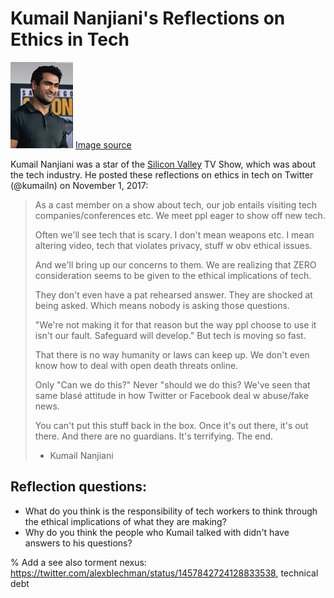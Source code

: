 # Kumail Nanjiani's Reflections on Ethics in Tech

![Photo of Kumail Nanjiani](kumail.png) [Image source](https://commons.wikimedia.org/wiki/File:Kumail_Nanjiani_by_Gage_Skidmore_2.jpg)


Kumail Nanjiani was a star of the [Silicon Valley](https://www.imdb.com/title/tt2575988/) TV Show, which was about the tech industry. He posted these reflections on ethics in tech on Twitter (@kumailn) on November 1, 2017:


> As a cast member on a show about tech, our job entails visiting tech companies/conferences etc. We meet ppl eager to show off new tech.
>
> Often we'll see tech that is scary. I don't mean weapons etc. I mean altering video, tech that violates privacy, stuff w obv ethical issues.
>
> And we'll bring up our concerns to them. We are realizing that ZERO consideration seems to be given to the ethical implications of tech.
>
> They don't even have a pat rehearsed answer. They are shocked at being asked. Which means nobody is asking those questions.
>
> "We're not making it for that reason but the way ppl choose to use it isn't our fault. Safeguard will develop." But tech is moving so fast.
>
> That there is no way humanity or laws can keep up. We don't even know how to deal with open death threats online.
>
> Only "Can we do this?" Never "should we do this? We've seen that same blasé attitude in how Twitter or Facebook deal w abuse/fake news.
>
> You can't put this stuff back in the box. Once it's out there, it's out there. And there are no guardians. It's terrifying. The end.
>
> - Kumail Nanjiani


## Reflection questions:
- What do you think is the responsibility of tech workers to think through the ethical implications of what they are making?
- Why do you think the people who Kumail talked with didn't have answers to his questions?


% Add a see also torment nexus: https://twitter.com/alexblechman/status/1457842724128833538, technical debt